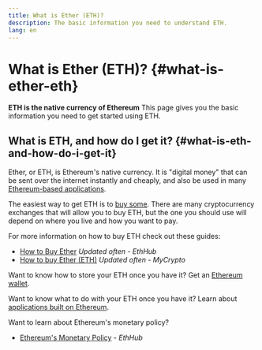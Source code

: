 ```yaml
---
title: What is Ether (ETH)?
description: The basic information you need to understand ETH.
lang: en
---
```


# What is Ether (ETH)? {#what-is-ether-eth}

<div class="featured">
<strong>ETH is the native currency of Ethereum</strong> This page gives you the basic information you need to get started using ETH.
</div>

## What is ETH, and how do I get it? {#what-is-eth-and-how-do-i-get-it}

Ether, or ETH, is Ethereum's native currency. It is "digital money" that can be sent over the internet instantly and cheaply, and also be used in many [Ethereum-based applications](/en/dapps/).

The easiest way to get ETH is to [buy some](https://docs.ethhub.io/using-ethereum/how-to-buy-ether/). There are many cryptocurrency exchanges that will allow you to buy ETH, but the one you should use will depend on where you live and how you want to pay.

For more information on how to buy ETH check out these guides:

- [How to Buy Ether](https://docs.ethhub.io/using-ethereum/how-to-buy-ether/) _Updated often - EthHub_
- [How to buy Ether (ETH)](https://support.mycrypto.com/how-to/getting-started/how-to-buy-ether-with-usd) _Updated often - MyCrypto_

Want to know how to store your ETH once you have it? Get an [Ethereum wallet](/en/wallets/).

Want to know what to do with your ETH once you have it? Learn about [applications built on Ethereum](/en/dapps/).

Want to learn about Ethereum's monetary policy?

- [Ethereum's Monetary Policy](https://docs.ethhub.io/ethereum-basics/monetary-policy/) - _EthHub_
